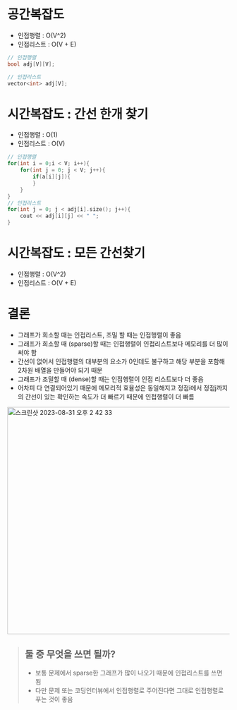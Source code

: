 # 공간복잡도
- 인접행렬 : O(V^2)
- 인접리스트 : O(V + E)
```cpp
// 인접행렬
bool adj[V][V];

// 인접리스트
vector<int> adj[V]; 
```

# 시간복잡도 : 간선 한개 찾기
- 인접행렬 : O(1)
- 인접리스트 : O(V) 
```cpp
// 인접행렬
for(int i = 0;i < V; i++){
    for(int j = 0; j < V; j++){
        if(a[i][j]){ 
        }
    }
}
// 인접리스트
for(int j = 0; j < adj[i].size(); j++){
    cout << adj[i][j] << " ";
}
```

# 시간복잡도 : 모든 간선찾기
- 인접행렬 : O(V^2)
- 인접리스트 :  O(V + E)

# 결론
- 그래프가 희소할 때는 인접리스트, 조밀 할 때는 인접행렬이 좋음
- 그래프가 희소할 때 (sparse)할 때는 인접행렬이 인접리스트보다 메모리를 더 많이 써야 함
- 간선이 없어서 인접행렬의 대부분의 요소가 0인데도 불구하고 해당 부분을 포함해 2차원 배열을 만들어야 되기 때문  
- 그래프가 조밀할 때 (dense)할 때는 인접행렬이 인접 리스트보다 더 좋음
- 어차피 다 연결되어있기 때문에 메모리적 효율성은 동일해지고 정점i에서 정점j까지의 간선이 있는 확인하는 속도가 더 빠르기 때문에 인접행렬이 더 빠름

<img width="515" alt="스크린샷 2023-08-31 오후 2 42 33" src="https://github.com/ajhwan/Algorithm_study/assets/129160008/14441868-1172-43d2-84af-665d81e06ae0">

> ## 둘 중 무엇을 쓰면 될까? 
> - 보통 문제에서 sparse한 그래프가 많이 나오기 때문에 인접리스트를 쓰면 됨
> - 다만 문제 또는 코딩인터뷰에서 인접행렬로 주어진다면 그대로 인접행렬로 푸는 것이 좋음
